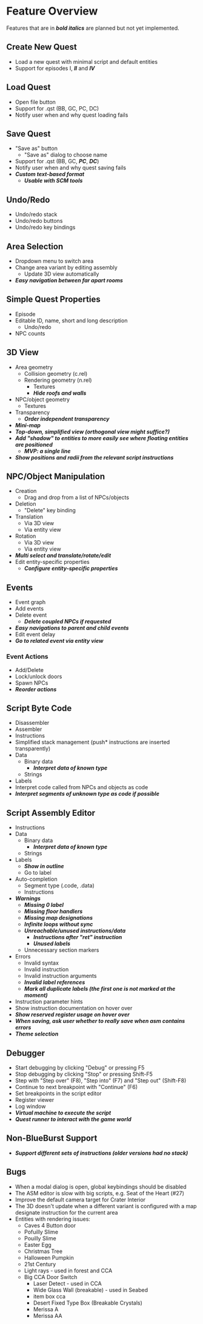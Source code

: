 # Feature Overview

Features that are in ***bold italics*** are planned but not yet implemented.

## Create New Quest

- Load a new quest with minimal script and default entities
- Support for episodes I, ***II*** and ***IV***

## Load Quest

- Open file button
- Support for .qst (BB, GC, PC, DC)
- Notify user when and why quest loading fails

## Save Quest

- "Save as" button
    - "Save as" dialog to choose name
- Support for .qst (BB, GC, ***PC***, ***DC***)
- Notify user when and why quest saving fails
- ***Custom text-based format***
    - ***Usable with SCM tools***

## Undo/Redo

- Undo/redo stack
- Undo/redo buttons
- Undo/redo key bindings

## Area Selection

- Dropdown menu to switch area
- Change area variant by editing assembly
    - Update 3D view automatically
- ***Easy navigation between far apart rooms***

## Simple Quest Properties

- Episode
- Editable ID, name, short and long description
    - Undo/redo
- NPC counts

## 3D View

- Area geometry
    - Collision geometry (c.rel)
    - Rendering geometry (n.rel)
        - Textures
        - ***Hide roofs and walls***
- NPC/object geometry
    - Textures
- Transparency
    - ***Order independent transparency***
- ***Mini-map***
- ***Top-down, simplified view (orthogonal view might suffice?)***
- ***Add "shadow" to entities to more easily see where floating entities are positioned***
    - ***MVP: a single line***
- ***Show positions and radii from the relevant script instructions***

## NPC/Object Manipulation

- Creation
    - Drag and drop from a list of NPCs/objects
- Deletion
    - "Delete" key binding
- Translation
    - Via 3D view
    - Via entity view
- Rotation
    - Via 3D view
    - Via entity view
- ***Multi select and translate/rotate/edit***
- Edit entity-specific properties
    - ***Configure entity-specific properties***

## Events

- Event graph
- Add events
- Delete event
    - ***Delete coupled NPCs if requested***
- ***Easy navigations to parent and child events***
- Edit event delay
- ***Go to related event via entity view***

### Event Actions

- Add/Delete
- Lock/unlock doors
- Spawn NPCs
- ***Reorder actions***

## Script Byte Code

- Disassembler
- Assembler
- Instructions
- Simplified stack management (push* instructions are inserted transparently)
- Data
    - Binary data
        - ***Interpret data of known type***
    - Strings
- Labels
- Interpret code called from NPCs and objects as code
- ***Interpret segments of unknown type as code if possible***

## Script Assembly Editor

- Instructions
- Data
    - Binary data
        - ***Interpret data of known type***
    - Strings
- Labels
    - ***Show in outline***
    - Go to label
- Auto-completion
    - Segment type (.code, .data)
    - Instructions
- ***Warnings***
    - ***Missing 0 label***
    - ***Missing floor handlers***
    - ***Missing map designations***
    - ***Infinite loops without sync***
    - ***Unreachable/unused instructions/data***
        - ***Instructions after "ret" instruction***
        - ***Unused labels***
    - Unnecessary section markers
- Errors
    - Invalid syntax
    - Invalid instruction
    - Invalid instruction arguments
    - ***Invalid label references***
    - ***Mark all duplicate labels (the first one is not marked at the moment)***
- Instruction parameter hints
- Show instruction documentation on hover over
- ***Show reserved register usage on hover over***
- ***When saving, ask user whether to really save when asm contains errors***
- ***Theme selection***

## Debugger

- Start debugging by clicking "Debug" or pressing F5
- Stop debugging by clicking "Stop" or pressing Shift-F5
- Step with "Step over" (F8), "Step into" (F7) and "Step out" (Shift-F8)
- Continue to next breakpoint with "Continue" (F6)
- Set breakpoints in the script editor
- Register viewer
- Log window
- ***Virtual machine to execute the script***
- ***Quest runner to interact with the game world***

## Non-BlueBurst Support

- ***Support different sets of instructions (older versions had no stack)***

## Bugs

- When a modal dialog is open, global keybindings should be disabled
- The ASM editor is slow with big scripts, e.g. Seat of the Heart (#27)
- Improve the default camera target for Crater Interior
- The 3D doesn't update when a different variant is configured with a map designate instruction for
  the current area
- Entities with rendering issues:
    - Caves 4 Button door
    - Pofuilly Slime
    - Pouilly Slime
    - Easter Egg
    - Christmas Tree
    - Halloween Pumpkin
    - 21st Century
    - Light rays - used in forest and CCA
    - Big CCA Door Switch
        - Laser Detect - used in CCA
        - Wide Glass Wall (breakable) - used in Seabed
        - item box cca
        - Desert Fixed Type Box (Breakable Crystals)
        - Merissa A
        - Merissa AA

